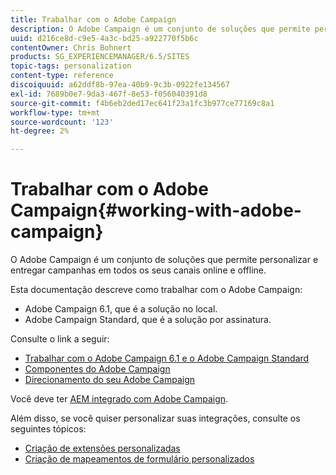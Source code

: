 ```yaml
---
title: Trabalhar com o Adobe Campaign
description: O Adobe Campaign é um conjunto de soluções que permite personalizar e entregar campanhas em todos os seus canais online e offline.
uuid: d216ce8d-c9e5-4a3c-bd25-a922770f5b6c
contentOwner: Chris Bohnert
products: SG_EXPERIENCEMANAGER/6.5/SITES
topic-tags: personalization
content-type: reference
discoiquuid: a62ddf8b-97ea-40b9-9c3b-0922fe134567
exl-id: 7689b0e7-9da3-467f-8e53-f056040391d8
source-git-commit: f4b6eb2ded17ec641f23a1fc3b977ce77169c8a1
workflow-type: tm+mt
source-wordcount: '123'
ht-degree: 2%

---
```


# Trabalhar com o Adobe Campaign{#working-with-adobe-campaign}

O Adobe Campaign é um conjunto de soluções que permite personalizar e entregar campanhas em todos os seus canais online e offline.

Esta documentação descreve como trabalhar com o Adobe Campaign:

* Adobe Campaign 6.1, que é a solução no local.
* Adobe Campaign Standard, que é a solução por assinatura.

Consulte o link a seguir:

* [Trabalhar com o Adobe Campaign 6.1 e o Adobe Campaign Standard](/help/sites-classic-ui-authoring/classic-personalization-ac-campaign.md)
* [Componentes do Adobe Campaign](/help/sites-classic-ui-authoring/classic-personalization-ac-components.md)
* [Direcionamento do seu Adobe Campaign](/help/sites-classic-ui-authoring/classic-personalization-ac-target.md)

Você deve ter [AEM integrado com Adobe Campaign](/help/sites-administering/campaign.md).

Além disso, se você quiser personalizar suas integrações, consulte os seguintes tópicos:

* [Criação de extensões personalizadas](/help/sites-developing/extending-campaign-extensions.md)
* [Criação de mapeamentos de formulário personalizados](/help/sites-developing/extending-campaign-form-mapping.md)
